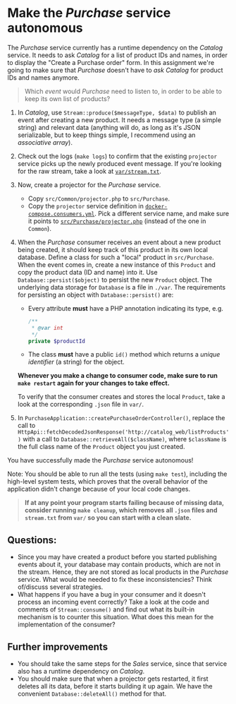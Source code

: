 # Make the *Purchase* service autonomous

The *Purchase* service currently has a runtime dependency on the *Catalog* service. It needs to ask *Catalog* for a list of product IDs and names, in order to display the "Create a Purchase order" form. In this assignment we're going to make sure that *Purchase* doesn't have to *ask Catalog* for product IDs and names anymore.

> Which *event* would *Purchase* need to listen to, in order to be able to keep its own list of products?

1. In *Catalog*, use `Stream::produce($messageType, $data)` to publish an event after creating a new product. It needs a message type (a simple string) and relevant data (anything will do, as long as it's JSON serializable, but to keep things simple, I recommend using an *associative array*).
2. Check out the logs (`make logs`) to confirm that the existing `projector` service picks up the newly produced event message. If you're looking for the raw stream, take a look at [`var/stream.txt`](../var/stream.txt).
3. Now, create a projector for the *Purchase* service.
    - Copy `src/Common/projector.php` to `src/Purchase`.
    - Copy the `projector` service definition in [`docker-compose.consumers.yml`](../docker-compose.consumers.yml). Pick a different service name, and make sure it points to [`src/Purchase/projector.php`](../src/Purchase/projector.php) (instead of the one in `Common`).
4. When the *Purchase* consumer receives an event about a new product being created, it should keep track of this product in its own local database. Define a class for such a "local" product in `src/Purchase`. When the event comes in, create a new instance of this `Product` and copy the product data (ID and name) into it. Use `Database::persist($object)` to persist the new `Product` object. The underlying data storage for `Database` is a file in `./var`. The requirements for persisting an object with `Database::persist()` are:
    - Every attribute **must** have a PHP annotation indicating its type, e.g.
        ```php
        /**
         * @var int
         */
        private $productId
        ```
    - The class **must** have a public `id()` method which returns a *unique identifier* (a string) for the object.
    
    **Whenever you make a change to consumer code, make sure to run `make restart` again for your changes to take effect.**
    
    To verify that the consumer creates and stores the local `Product`, take a look at the corresponding `.json` file in `var/`.

5. In `PurchaseApplication::createPurchaseOrderController()`, replace the call to `HttpApi::fetchDecodedJsonResponse('http://catalog_web/listProducts')` with a call to `Database::retrieveAll($className)`, where `$className` is the full class name of the `Product` object you just created.

You have successfully made the *Purchase* service autonomous!

Note: You should be able to run all the tests (using `make test`), including the high-level system tests, which proves that the overall behavior of the application didn't change because of your local code changes.

> **If at any point your program starts failing because of missing data, consider running `make cleanup`, which removes all `.json` files and `stream.txt` from `var/` so you can start with a clean slate.**

## Questions:

- Since you may have created a product before you started publishing events about it, your database may contain products, which are not in the stream. Hence, they are not stored as local products in the *Purchase* service. What would be needed to fix these inconsistencies? Think of/discuss several strategies.
- What happens if you have a bug in your consumer and it doesn't process an incoming event correctly? Take a look at the code and comments of `Stream::consume()` and find out what its built-in mechanism is to counter this situation. What does this mean for the implementation of the consumer?

## Further improvements

- You should take the same steps for the *Sales* service, since that service also has a runtime dependency on *Catalog*.
- You should make sure that when a projector gets restarted, it first deletes all its data, before it starts building it up again. We have the convenient `Database::deleteAll()` method for that.
